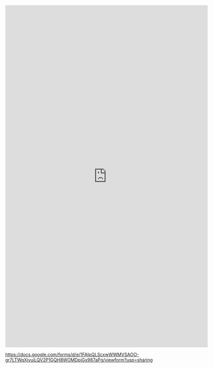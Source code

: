 <iframe src="https://docs.google.com/forms/d/e/1FAIpQLScxwWWMVSAOO-gr7LTWqXjvuiLQV2P1GQH8WOMDpiGx987aPg/viewform?usp=sharing" width="640" height="1080" frameborder="0" marginheight="0" marginwidth="0">Loading…</iframe>

https://docs.google.com/forms/d/e/1FAIpQLScxwWWMVSAOO-gr7LTWqXjvuiLQV2P1GQH8WOMDpiGx987aPg/viewform?usp=sharing
